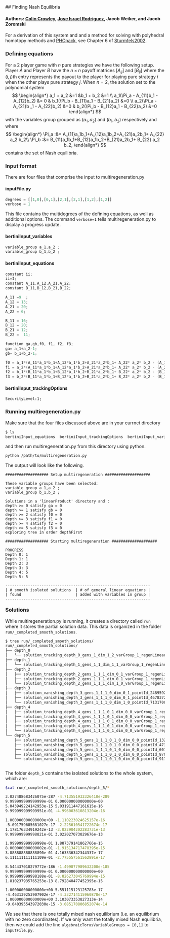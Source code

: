 <link rel="stylesheet" href="modest.css">
<style>
pre, code, pre code {
  max-height: 400px;
}
</style>
## Finding Nash Equilibria

#### Authors: [Colin Crowley](https://sites.google.com/view/colincrowley/home), [Jose Israel Rodriguez](https://www.math.wisc.edu/~jose/), Jacob Weiker, and Jacob Zoromski

For a derivation of this system and and a method for solving with 
polyhedral homotopy methods and [PHCpack](https://homepages.math.uic.edu/~jan/PHCpack/phcpack.html), see Chapter 6 of [Sturmfels2002](https://math.berkeley.edu/~bernd/cbms.pdf). 


### Defining equations
For a 2 player game with $n$ pure strategies we have the following setup. 
Player $A$ and Player $B$ have the $n\times n$ payoff matrices $[A_{ij}]$  and $[B_{ij}]$ 
where the $(i,j)$th entry represents the payout to the player for playing pure strategy $i$
when the other plays pure strategy $j$.
When $n = 2$,  the solution set to the polynomial system 
$$
\begin{align*}
a_1 + a_2 &=1  				&b_1 + b_2  &=1  \\
 a_1(\Pi_a - A_{11}b_1 - A_{12}b_2) &= 0 & b_1(\Pi_b - B_{11}a_1 - B_{21}a_2) &=0 \\
a_2(\Pi_a - A_{21}b _1 - A_{22}b_2) &=0  & b_2(\Pi_b - B_{12}a_1 - B_{22}a_2) &=0  
\end{align*}
$$
with the variables group grouped as $(a_1,a_2)$ and $(b_1,b_2)$ respectively
and 
where 
$$
\begin{align*}
\Pi_a :&= A_{11}a_1b_1+A_{12}a_1b_2+A_{21}a_2b_1+ A_{22} a_2 b_2\\
\Pi_b :&= B_{11}a_1b_1+B_{12}a_1b_2+B_{21}a_2b_1+ B_{22} a_2 b_2,
\end{align*}
$$
contains the set of Nash equilibria.

### Input format

There are four files that comprise the input to multiregeneration.py

#### inputFile.py
```python
degrees = [[1,0],[0,1],[2,1],[2,1],[1,2],[1,2]]
verbose = 1
```
This file contains the multidegrees of the defining equations, as well 
as additional options. The command `verbose=1` tells 
multiregeneration.py to display a progress update.

#### bertiniInput_variables
```c
variable_group a_1,a_2 ;
variable_group b_1,b_2 ;
```
#### bertiniInput_equations
```c
constant ii;
ii=I;
constant A_11,A_12,A_21,A_22;
constant B_11,B_12,B_21,B_22;

A_11 =9  ;
A_12 = 13;
A_21 = 20;
A_22 = 6;

B_11 = 16;
B_12 = 20;
B_21 = 12;
B_22 =  11;

function ga,gb,f0, f1, f2, f3;
ga= a_1+a_2-1;
gb= b_1+b_2-1;

f0 = a_1*(A_11*a_1*b_1+A_12*a_1*b_2+A_21*a_2*b_1+ A_22* a_2* b_2 - (A_11*b_1 + A_12*b_2) );
f1 = a_2*(A_11*a_1*b_1+A_12*a_1*b_2+A_21*a_2*b_1+ A_22* a_2* b_2 - (A_21*b_1 + A_22*b_2) );
f2 = b_1*(B_11*a_1*b_1+B_12*a_1*b_2+B_21*a_2*b_1+ B_22* a_2* b_2 - (B_11*a_1 + B_21*a_2) ) ;
f3 = b_2*(B_11*a_1*b_1+B_12*a_1*b_2+B_21*a_2*b_1+ B_22* a_2* b_2 - (B_12*a_1 + B_22*a_2) ) ;
```
#### bertiniInput_trackingOptions
```
SecurityLevel:1;
```

### Running multiregeneration.py

Make sure that the four files discussed above are in your currnet 
directory
```bash
$ ls
bertiniInput_equations  bertiniInput_trackingOptions  bertiniInput_variables  inputFile.py
```
and then run multiregeneration.py from this directory using python.
```bash
python /path/to/multiregeneration.py
```
The output will look like the following.
```
################### Setup multiregeneration ####################

These variable groups have been selected:
variable_group a_1,a_2 ;
variable_group b_1,b_2 ;

Solutions in a 'linearProduct' directory and :
depth >= 0 satisfy ga = 0
depth >= 1 satisfy gb = 0
depth >= 2 satisfy f0 = 0
depth >= 3 satisfy f1 = 0
depth >= 4 satisfy f2 = 0
depth >= 5 satisfy f3 = 0
exploring tree in order depthFirst

################### Starting multiregeneration ####################

PROGRESS
Depth 0: 1
Depth 1: 1
Depth 2: 3
Depth 3: 3
Depth 4: 5
Depth 5: 5

----------------------------------------------------------------
| # smooth isolated solutions  | # of general linear equations |
| found                        | added with variables in group |
----------------------------------------------------------------
                               | 0  1
----------------------------------------------------------------
  5                              0  0  
Done.
```

### Solutions
While multiregeneration.py is running, it creates a directory called 
`run` where it stores the partial solution data. This data is 
organized in the folder `run/_completed_smooth_solutions`.
```bash
$ tree run/_completed_smooth_solutions/
run/_completed_smooth_solutions/
├── depth_0
│   └── solution_tracking_depth_0_gens_1_dim_1_2_varGroup_1_regenLinear_1_pointId_999166306418_123674091215
├── depth_1
│   └── solution_tracking_depth_1_gens_1_1_dim_1_1_varGroup_1_regenLinear_1_pointId_123674091215_571837852155
├── depth_2
│   ├── solution_tracking_depth_2_gens_1_1_1_dim_0_1_varGroup_1_regenLinear_1_pointId_571837852155_248959257075
│   ├── solution_tracking_depth_2_gens_1_1_1_dim_0_1_varGroup_1_regenLinear_1_pointId_571837852155_467837258827
│   └── solution_tracking_depth_2_gens_1_1_1_dim_1_0_varGroup_1_regenLinear_1_pointId_571837852155_713170692613
├── depth_3
│   ├── solution_vanishing_depth_3_gens_1_1_1_0_dim_0_1_pointId_248959257075_248959257075
│   ├── solution_vanishing_depth_3_gens_1_1_1_0_dim_0_1_pointId_467837258827_467837258827
│   └── solution_vanishing_depth_3_gens_1_1_1_0_dim_1_0_pointId_713170692613_713170692613
├── depth_4
│   ├── solution_tracking_depth_4_gens_1_1_1_0_1_dim_0_0_varGroup_1_regenLinear_1_pointId_248959257075_473775690656
│   ├── solution_tracking_depth_4_gens_1_1_1_0_1_dim_0_0_varGroup_1_regenLinear_1_pointId_248959257075_917556880335
│   ├── solution_tracking_depth_4_gens_1_1_1_0_1_dim_0_0_varGroup_1_regenLinear_1_pointId_467837258827_132778330808
│   ├── solution_tracking_depth_4_gens_1_1_1_0_1_dim_0_0_varGroup_1_regenLinear_1_pointId_467837258827_870108075393
│   └── solution_tracking_depth_4_gens_1_1_1_0_1_dim_0_0_varGroup_1_regenLinear_1_pointId_713170692613_601058697586
└── depth_5
    ├── solution_vanishing_depth_5_gens_1_1_1_0_1_0_dim_0_0_pointId_132778330808_132778330808
    ├── solution_vanishing_depth_5_gens_1_1_1_0_1_0_dim_0_0_pointId_473775690656_473775690656
    ├── solution_vanishing_depth_5_gens_1_1_1_0_1_0_dim_0_0_pointId_601058697586_601058697586
    ├── solution_vanishing_depth_5_gens_1_1_1_0_1_0_dim_0_0_pointId_870108075393_870108075393
    └── solution_vanishing_depth_5_gens_1_1_1_0_1_0_dim_0_0_pointId_917556880335_917556880335

6 directories, 18 files
```

The folder `depth_5` contains the isolated solutions to the whole 
system, which are:
```bash
$cat run/_completed_smooth_solutions/depth_5/*

3.027488683426075e-287 -4.713551932326410e-289
9.999999999999999e-01 0.000000000000000e+00
5.043949224142953e-15 5.031911447161615e-16
9.999999999999951e-01 -4.996003610813204e-16

1.000000000000000e+00 -1.110223024625157e-16
-5.091759685681027e-17 -2.225610541722674e-17
1.178176334919242e-13 -3.022904202283731e-13
9.999999999998821e-01 3.022027073029676e-13

1.999999999999998e-01 1.887379141862766e-15
8.000000000000002e-01 -1.915134717478395e-15
3.888888888888890e-01 4.163336342344337e-17
6.111111111111109e-01 -2.775557561562891e-17

8.544437010279772e-186 -1.499077989632200e-185
9.999999999999999e-01 0.000000000000000e+00
9.999999999998188e-01 -8.826273045769994e-15
1.810237935765253e-13 8.792840477452395e-15

1.000000000000000e+00 5.551115123125783e-17
-4.463139253907902e-17 -4.332714115960878e-17
1.000000000000009e+00 3.103073353827313e-14
-9.040395543972030e-15 -3.085170806852074e-14
```
We see that there is one totally mixed nash equilibrium (i.e. an 
equilibrium with no zero coordinates). If we only want the totally mixed 
Nash equilibria, then we could add the line 
`algebraicTorusVariableGroups = [0,1]` to `inputFile.py`.
